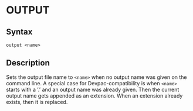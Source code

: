# OUTPUT

## Syntax
```assembly
output <name>
```

## Description
Sets the output file name to `<name>` when no output name was given on the command line.
A special case for Devpac-compatibility is when `<name>` starts with a ’.’ and an output name was already given. Then the current output name gets <name> appended as an extension. When an extension already exists, then it is replaced.

